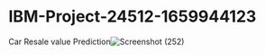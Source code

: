 # IBM-Project-24512-1659944123
Car Resale value Prediction![Screenshot (252)](https://user-images.githubusercontent.com/88759917/202838982-e8ccb2a3-7c3d-4da9-be48-b8f1448b8045.png)


